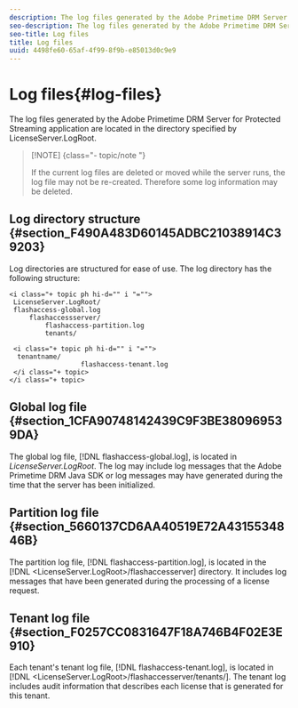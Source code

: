 ```yaml
---
description: The log files generated by the Adobe Primetime DRM Server for Protected Streaming application are located in the directory specified by LicenseServer.LogRoot.
seo-description: The log files generated by the Adobe Primetime DRM Server for Protected Streaming application are located in the directory specified by LicenseServer.LogRoot.
seo-title: Log files
title: Log files
uuid: 4498fe60-65af-4f99-8f9b-e85013d0c9e9
---
```


# Log files{#log-files}

The log files generated by the Adobe Primetime DRM Server for Protected Streaming application are located in the directory specified by LicenseServer.LogRoot.

>[!NOTE] {class="- topic/note "}
>
>If the current log files are deleted or moved while the server runs, the log file may not be re-created. Therefore some log information may be deleted.

## Log directory structure {#section_F490A483D60145ADBC21038914C39203}

Log directories are structured for ease of use. The log directory has the following structure:

```
<i class="+ topic ph hi-d="" i "="">
 LicenseServer.LogRoot/ 
 flashaccess-global.log 
     flashaccessserver/ 
         flashaccess-partition.log 
         tenants/ 
             
 <i class="+ topic ph hi-d="" i "="">
  tenantname/ 
                  flashaccess-tenant.log
 </i class="+ topic>
</i class="+ topic>
```

## Global log file {#section_1CFA90748142439C9F3BE380969539DA}

The global log file, [!DNL flashaccess-global.log], is located in *LicenseServer.LogRoot*. The log may include log messages that the Adobe Primetime DRM Java SDK or log messages may have generated during the time that the server has been initialized.

## Partition log file {#section_5660137CD6AA40519E72A4315534846B}

The partition log file, [!DNL flashaccess-partition.log], is located in the [!DNL <LicenseServer.LogRoot>/flashaccesserver] directory. It includes log messages that have been generated during the processing of a license request.

## Tenant log file {#section_F0257CC0831647F18A746B4F02E3E910}

Each tenant's tenant log file, [!DNL flashaccess-tenant.log], is located in [!DNL <LicenseServer.LogRoot>/flashaccesserver/tenants/<tenantname>]. The tenant log includes audit information that describes each license that is generated for this tenant. 
